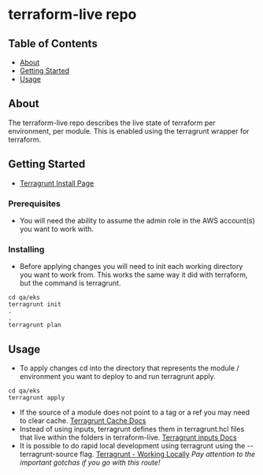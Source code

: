 # terraform-live repo

## Table of Contents

- [About](#about)
- [Getting Started](#getting_started)
- [Usage](#usage)

## About <a name = "about"></a>

The terraform-live repo describes the live state of terraform per environment, per module.  This is enabled using the terragrunt wrapper for terraform.  

## Getting Started <a name = "getting_started"></a>

- [Terragrunt Install Page](https://terragrunt.gruntwork.io/docs/getting-started/install/)

### Prerequisites

- You will need the ability to assume the admin role in the AWS account(s) you want to work with.

### Installing

- Before applying changes you will need to init each working directory you want to work from.  This works the same way it did with terraform, but the command is terragrunt.

```shell
cd qa/eks
terragrunt init
.
.
terragrunt plan
```

## Usage <a name = "usage"></a>

- To apply changes cd into the directory that represents the module / environment you want to deploy to and run terragrunt apply.

```shell
cd qa/eks
terragrunt apply
```

- If the source of a module does not point to a tag or a ref you may need to clear cache.  [Terragrunt Cache Docs](https://terragrunt.gruntwork.io/docs/features/caching/#clearing-the-terragrunt-cache)
- Instead of using inputs, terragrunt defines them in terragrunt.hcl files that live within the folders in terraform-live.  [Terragrunt inputs Docs](https://terragrunt.gruntwork.io/docs/features/inputs/)
- It is possible to do rapid local development using terragrunt using the --terragrunt-source flag.  [Terragrunt - Working Locally](https://terragrunt.gruntwork.io/docs/features/keep-your-terraform-code-dry/#working-locally)  *Pay attention to the important gotchas if you go with this route!*